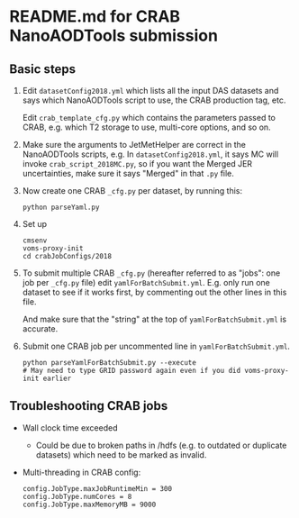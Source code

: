 # README.md for CRAB NanoAODTools submission

## Basic steps
1. Edit `datasetConfig2018.yml` which lists all the input DAS datasets and says
   which NanoAODTools script to use, the CRAB production tag, etc.

   Edit `crab_template_cfg.py` which contains the parameters passed to CRAB, e.g.
   which T2 storage to use, multi-core options, and so on.

2. Make sure the arguments to JetMetHelper are correct in the NanoAODTools scripts,
   e.g. In `datasetConfig2018.yml`, it says MC will invoke `crab_script_2018MC.py`, so
   if you want the Merged JER uncertainties, make sure it says "Merged" in that `.py` file.
3. Now create one CRAB `_cfg.py` per dataset, by running this:
   ```
   python parseYaml.py
   ```
4. Set up
   ```
   cmsenv
   voms-proxy-init
   cd crabJobConfigs/2018
   ```
5. To submit multiple CRAB `_cfg.py` (hereafter referred to as "jobs": one job per `_cfg.py` file)
   edit `yamlForBatchSubmit.yml`. E.g. only run one dataset to see if it works first, by
   commenting out the other lines in this file.

   And make sure that the "string" at the top of `yamlForBatchSubmit.yml` is accurate.
6. Submit one CRAB job per uncommented line in `yamlForBatchSubmit.yml`.
   ``` 
   python parseYamlForBatchSubmit.py --execute
   # May need to type GRID password again even if you did voms-proxy-init earlier
   ```

## Troubleshooting CRAB jobs

* Wall clock time exceeded
  * Could be due to broken paths in /hdfs (e.g. to outdated or duplicate datasets) which
    need to be marked as invalid.

* Multi-threading in CRAB config:
  ```
  config.JobType.maxJobRuntimeMin = 300
  config.JobType.numCores = 8
  config.JobType.maxMemoryMB = 9000
  ```